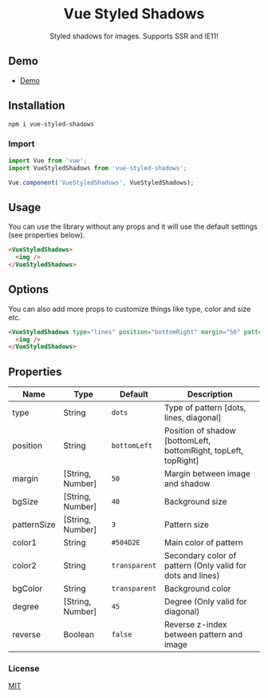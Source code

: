 <h1 align="center">Vue Styled Shadows</h1>
<p align="center">
Styled shadows for images. Supports SSR and IE11!
</p>

<!-- <p align="center">
<a href="https://www.npmjs.com/package/vue-toggles"><img src="https://img.shields.io/npm/v/vue-toggles.svg?style=flat-square"/> <img src="https://img.shields.io/npm/dt/vue-toggles.svg?style=flat-square"/></a> <a href="https://vuejs.org/"><img src="https://img.shields.io/badge/vue-2.x-brightgreen.svg?style=flat-square"/></a>
</p>

<p align="center">
<img src="./vue-toggles.jpg" alt="Vue Toggles Logo"/>
</p> -->

## Demo

- [Demo](https://vue-styled-shadows.netlify.app/)
  <!-- - [CodeSandbox](https://codesandbox.io/s/vue-toggles-mkkp4?file=/src/App.vue) -->

## Installation

```
npm i vue-styled-shadows
```

### Import

```javascript
import Vue from 'vue';
import VueStyledShadows from 'vue-styled-shadows';

Vue.component('VueStyledShadows', VueStyledShadows);
```

## Usage

You can use the library without any props and it will use the default settings (see properties below).

```html
<VueStyledShadows>
  <img />
</VueStyledShadows>
```

## Options

You can also add more props to customize things like type, color and size etc.

```html
<VueStyledShadows type="lines" position="bottomRight" margin="50" patternSize="3">
  <img />
</VueStyledShadows>
```

## Properties

| Name        | Type             | Default       | Description                                                     |
| ----------- | ---------------- | ------------- | --------------------------------------------------------------- |
| type        | String           | `dots`        | Type of pattern [dots, lines, diagonal]                         |
| position    | String           | `bottomLeft`  | Position of shadow [bottomLeft, bottomRight, topLeft, topRight] |
| margin      | [String, Number] | `50`          | Margin between image and shadow                                 |
| bgSize      | [String, Number] | `40`          | Background size                                                 |
| patternSize | [String, Number] | `3`           | Pattern size                                                    |
| color1      | String           | `#504D2E`     | Main color of pattern                                           |
| color2      | String           | `transparent` | Secondary color of pattern (Only valid for dots and lines)      |
| bgColor     | String           | `transparent` | Background color                                                |
| degree      | [String, Number] | `45`          | Degree (Only valid for diagonal)                                |
| reverse     | Boolean          | `false`       | Reverse z-index between pattern and image                       |

### License

[MIT](http://opensource.org/licenses/MIT)

